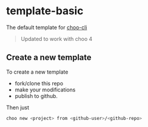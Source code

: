 # template-basic

The default template for [choo-cli](github.com/trainyard/choo-cli)

> Updated to work with choo 4
## Create a new template

To create a new template
- fork/clone this repo
- make your modifications
- publish to github.

Then just
```bash
choo new <project> from <github-user>/<github-repo>
```



